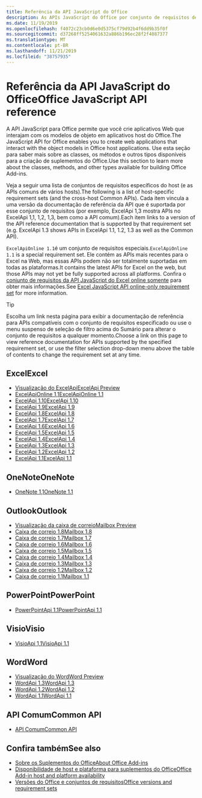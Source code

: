 ```yaml
---
title: Referência da API JavaScript do Office
description: As APIs JavaScript do Office por conjunto de requisitos de host
ms.date: 11/19/2019
ms.openlocfilehash: f4072c23cb0d6e0d5375cf79d92b4f6dd9b35f0f
ms.sourcegitcommit: d37268ff5254061632a886b196ec28f2f4087377
ms.translationtype: MT
ms.contentlocale: pt-BR
ms.lasthandoff: 11/21/2019
ms.locfileid: "38757935"
---
```

# <a name="office-javascript-api-reference"></a><span data-ttu-id="5d508-103">Referência da API JavaScript do Office</span><span class="sxs-lookup"><span data-stu-id="5d508-103">Office JavaScript API reference</span></span>

<span data-ttu-id="5d508-104">A API JavaScript para Office permite que você crie aplicativos Web que interajam com os modelos de objeto em aplicativos host do Office.</span><span class="sxs-lookup"><span data-stu-id="5d508-104">The JavaScript API for Office enables you to create web applications that interact with the object models in Office host applications.</span></span> <span data-ttu-id="5d508-105">Use esta seção para saber mais sobre as classes, os métodos e outros tipos disponíveis para a criação de suplementos do Office.</span><span class="sxs-lookup"><span data-stu-id="5d508-105">Use this section to learn more about the classes, methods, and other types available for building Office Add-ins.</span></span>

<span data-ttu-id="5d508-106">Veja a seguir uma lista de conjuntos de requisitos específicos do host (e as APIs comuns de vários hosts).</span><span class="sxs-lookup"><span data-stu-id="5d508-106">The following is a list of host-specific requirement sets (and the cross-host Common APIs).</span></span> <span data-ttu-id="5d508-107">Cada item vincula a uma versão da documentação de referência da API que é suportada por esse conjunto de requisitos (por exemplo, ExcelApi 1,3 mostra APIs no ExcelApi 1,1, 1,2, 1,3, bem como a API comum).</span><span class="sxs-lookup"><span data-stu-id="5d508-107">Each item links to a version of the API reference documentation that is supported by that requirement set (e.g. ExcelApi 1.3 shows APIs in ExcelApi 1.1, 1.2, 1.3 as well as the Common API).</span></span>

<span data-ttu-id="5d508-108">`ExcelApiOnline 1.1`é um conjunto de requisitos especiais.</span><span class="sxs-lookup"><span data-stu-id="5d508-108">`ExcelApiOnline 1.1` is a special requirement set.</span></span> <span data-ttu-id="5d508-109">Ele contém as APIs mais recentes para o Excel na Web, mas essas APIs podem não ser totalmente suportadas em todas as plataformas.</span><span class="sxs-lookup"><span data-stu-id="5d508-109">It contains the latest APIs for Excel on the web, but those APIs may not yet be fully supported across all platforms.</span></span> <span data-ttu-id="5d508-110">Confira o [conjunto de requisitos da API JavaScript do Excel online somente](/office/dev/add-ins/reference/requirement-sets/excel-api-online-requirement-set) para obter mais informações.</span><span class="sxs-lookup"><span data-stu-id="5d508-110">See [Excel JavaScript API online-only requirement set](/office/dev/add-ins/reference/requirement-sets/excel-api-online-requirement-set) for more information.</span></span>

> [!TIP]
> <span data-ttu-id="5d508-111">Escolha um link nesta página para exibir a documentação de referência para APIs compatíveis com o conjunto de requisitos especificado ou use o menu suspenso de seleção de filtro acima do Sumário para alterar o conjunto de requisitos a qualquer momento.</span><span class="sxs-lookup"><span data-stu-id="5d508-111">Choose a link on this page to view reference documentation for APIs supported by the specified requirement set, or use the filter selection drop-down menu above the table of contents to change the requirement set at any time.</span></span>

## <a name="excel"></a><span data-ttu-id="5d508-112">Excel</span><span class="sxs-lookup"><span data-stu-id="5d508-112">Excel</span></span>

- [<span data-ttu-id="5d508-113">Visualização do ExcelApi</span><span class="sxs-lookup"><span data-stu-id="5d508-113">ExcelApi Preview</span></span>](/javascript/api/excel?view=excel-js-preview)
- [<span data-ttu-id="5d508-114">ExcelApiOnline 1,1</span><span class="sxs-lookup"><span data-stu-id="5d508-114">ExcelApiOnline 1.1</span></span>](/javascript/api/excel?view=excel-js-online)
- [<span data-ttu-id="5d508-115">ExcelApi 1.10</span><span class="sxs-lookup"><span data-stu-id="5d508-115">ExcelApi 1.10</span></span>](/javascript/api/excel?view=excel-js-1.10)
- [<span data-ttu-id="5d508-116">ExcelApi 1.9</span><span class="sxs-lookup"><span data-stu-id="5d508-116">ExcelApi 1.9</span></span>](/javascript/api/excel?view=excel-js-1.9)
- [<span data-ttu-id="5d508-117">ExcelApi 1.8</span><span class="sxs-lookup"><span data-stu-id="5d508-117">ExcelApi 1.8</span></span>](/javascript/api/excel?view=excel-js-1.8)
- [<span data-ttu-id="5d508-118">ExcelApi 1.7</span><span class="sxs-lookup"><span data-stu-id="5d508-118">ExcelApi 1.7</span></span>](/javascript/api/excel?view=excel-js-1.7)
- [<span data-ttu-id="5d508-119">ExcelApi 1.6</span><span class="sxs-lookup"><span data-stu-id="5d508-119">ExcelApi 1.6</span></span>](/javascript/api/excel?view=excel-js-1.6)
- [<span data-ttu-id="5d508-120">ExcelApi 1.5</span><span class="sxs-lookup"><span data-stu-id="5d508-120">ExcelApi 1.5</span></span>](/javascript/api/excel?view=excel-js-1.5)
- [<span data-ttu-id="5d508-121">ExcelApi 1.4</span><span class="sxs-lookup"><span data-stu-id="5d508-121">ExcelApi 1.4</span></span>](/javascript/api/excel?view=excel-js-1.4)
- [<span data-ttu-id="5d508-122">ExcelApi 1.3</span><span class="sxs-lookup"><span data-stu-id="5d508-122">ExcelApi 1.3</span></span>](/javascript/api/excel?view=excel-js-1.3)
- [<span data-ttu-id="5d508-123">ExcelApi 1.2</span><span class="sxs-lookup"><span data-stu-id="5d508-123">ExcelApi 1.2</span></span>](/javascript/api/excel?view=excel-js-1.2)
- [<span data-ttu-id="5d508-124">ExcelApi 1.1</span><span class="sxs-lookup"><span data-stu-id="5d508-124">ExcelApi 1.1</span></span>](/javascript/api/excel?view=excel-js-1.1)

## <a name="onenote"></a><span data-ttu-id="5d508-125">OneNote</span><span class="sxs-lookup"><span data-stu-id="5d508-125">OneNote</span></span>

- [<span data-ttu-id="5d508-126">OneNote 1,1</span><span class="sxs-lookup"><span data-stu-id="5d508-126">OneNote 1.1</span></span>](/javascript/api/onenote?view=onenote-js-1.1)

## <a name="outlook"></a><span data-ttu-id="5d508-127">Outlook</span><span class="sxs-lookup"><span data-stu-id="5d508-127">Outlook</span></span>

- [<span data-ttu-id="5d508-128">Visualização da caixa de correio</span><span class="sxs-lookup"><span data-stu-id="5d508-128">Mailbox Preview</span></span>](/javascript/api/outlook?view=outlook-js-preview)
- [<span data-ttu-id="5d508-129">Caixa de correio 1.8</span><span class="sxs-lookup"><span data-stu-id="5d508-129">Mailbox 1.8</span></span>](/javascript/api/outlook?view=outlook-js-1.8)
- [<span data-ttu-id="5d508-130">Caixa de correio 1.7</span><span class="sxs-lookup"><span data-stu-id="5d508-130">Mailbox 1.7</span></span>](/javascript/api/outlook?view=outlook-js-1.7)
- [<span data-ttu-id="5d508-131">Caixa de correio 1.6</span><span class="sxs-lookup"><span data-stu-id="5d508-131">Mailbox 1.6</span></span>](/javascript/api/outlook?view=outlook-js-1.6)
- [<span data-ttu-id="5d508-132">Caixa de correio 1.5</span><span class="sxs-lookup"><span data-stu-id="5d508-132">Mailbox 1.5</span></span>](/javascript/api/outlook?view=outlook-js-1.5)
- [<span data-ttu-id="5d508-133"> Caixa de correio 1.4</span><span class="sxs-lookup"><span data-stu-id="5d508-133">Mailbox 1.4</span></span>](/javascript/api/outlook?view=outlook-js-1.4)
- [<span data-ttu-id="5d508-134"> Caixa de correio 1.3</span><span class="sxs-lookup"><span data-stu-id="5d508-134">Mailbox 1.3</span></span>](/javascript/api/outlook?view=outlook-js-1.3)
- [<span data-ttu-id="5d508-135">Caixa de correio 1.2</span><span class="sxs-lookup"><span data-stu-id="5d508-135">Mailbox 1.2</span></span>](/javascript/api/outlook?view=outlook-js-1.2)
- [<span data-ttu-id="5d508-136"> Caixa de correio 1.1</span><span class="sxs-lookup"><span data-stu-id="5d508-136">Mailbox 1.1</span></span>](/javascript/api/outlook?view=outlook-js-1.1)

## <a name="powerpoint"></a><span data-ttu-id="5d508-137">PowerPoint</span><span class="sxs-lookup"><span data-stu-id="5d508-137">PowerPoint</span></span>

- [<span data-ttu-id="5d508-138">PowerPointApi 1.1</span><span class="sxs-lookup"><span data-stu-id="5d508-138">PowerPointApi 1.1</span></span>](/javascript/api/powerpoint?view=powerpoint-js-1.1)

## <a name="visio"></a><span data-ttu-id="5d508-139">Visio</span><span class="sxs-lookup"><span data-stu-id="5d508-139">Visio</span></span>

- [<span data-ttu-id="5d508-140">VisioApi 1,1</span><span class="sxs-lookup"><span data-stu-id="5d508-140">VisioApi 1.1</span></span>](/javascript/api/visio?view=visio-js-1.1)

## <a name="word"></a><span data-ttu-id="5d508-141">Word</span><span class="sxs-lookup"><span data-stu-id="5d508-141">Word</span></span>

- [<span data-ttu-id="5d508-142">Visualização do Word</span><span class="sxs-lookup"><span data-stu-id="5d508-142">Word Preview</span></span>](/javascript/api/word?view=word-js-preview)
- [<span data-ttu-id="5d508-143">WordApi 1.3</span><span class="sxs-lookup"><span data-stu-id="5d508-143">WordApi 1.3</span></span>](/javascript/api/word?view=word-js-1.3)
- [<span data-ttu-id="5d508-144">WordApi 1.2</span><span class="sxs-lookup"><span data-stu-id="5d508-144">WordApi 1.2</span></span>](/javascript/api/word?view=word-js-1.2)
- [<span data-ttu-id="5d508-145">WordApi 1.1</span><span class="sxs-lookup"><span data-stu-id="5d508-145">WordApi 1.1</span></span>](/javascript/api/word?view=word-js-1.1)

## <a name="common-api"></a><span data-ttu-id="5d508-146">API Comum</span><span class="sxs-lookup"><span data-stu-id="5d508-146">Common API</span></span>

- [<span data-ttu-id="5d508-147">API Comum</span><span class="sxs-lookup"><span data-stu-id="5d508-147">Common API</span></span>](/javascript/api/office?view=common-js)

## <a name="see-also"></a><span data-ttu-id="5d508-148">Confira também</span><span class="sxs-lookup"><span data-stu-id="5d508-148">See also</span></span>

- [<span data-ttu-id="5d508-149">Sobre os Suplementos do Office</span><span class="sxs-lookup"><span data-stu-id="5d508-149">About Office Add-ins</span></span>](/office/dev/add-ins/overview)
- [<span data-ttu-id="5d508-150">Disponibilidade de host e plataforma para suplementos do Office</span><span class="sxs-lookup"><span data-stu-id="5d508-150">Office Add-in host and platform availability</span></span>](/office/dev/add-ins/overview/office-add-in-availability)
- [<span data-ttu-id="5d508-151">Versões do Office e conjuntos de requisitos</span><span class="sxs-lookup"><span data-stu-id="5d508-151">Office versions and requirement sets</span></span>](/office/dev/add-ins/develop/office-versions-and-requirement-sets)
